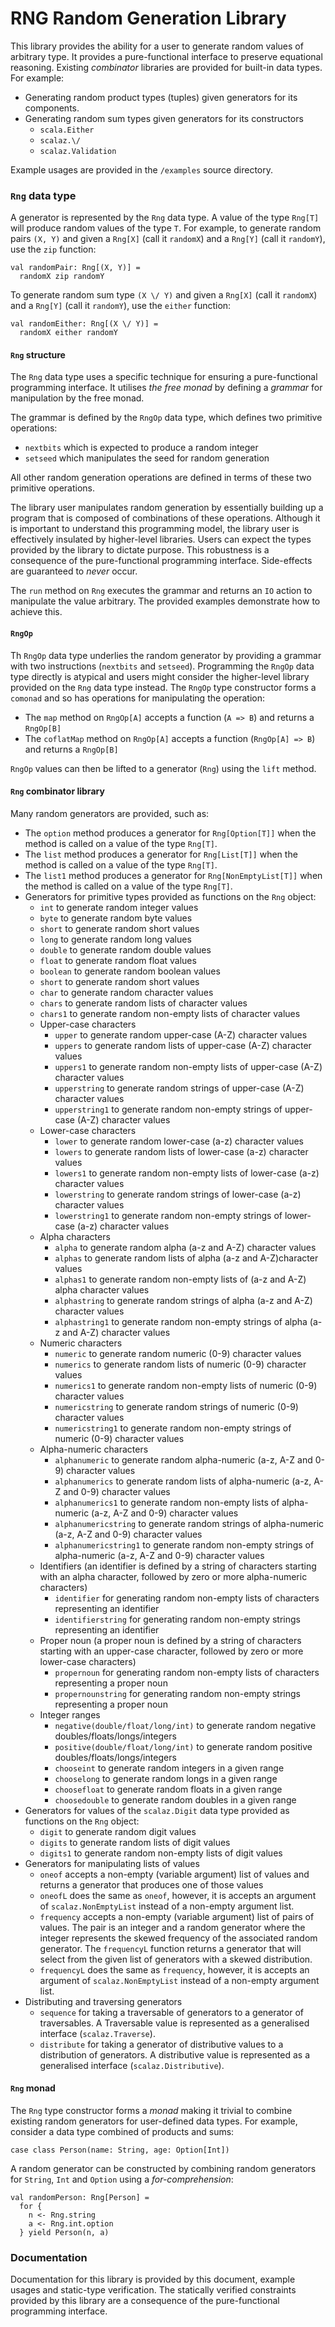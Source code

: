 # RNG Random Generation Library

This library provides the ability for a user to generate random values of arbitrary type. It provides a pure-functional
interface to preserve equational reasoning. Existing *combinator* libraries are provided for built-in data types. For
example:

* Generating random product types (tuples) given generators for its components.
* Generating random sum types given generators for its constructors
  * `scala.Either`
  * `scalaz.\/`
  * `scalaz.Validation`

Example usages are provided in the `/examples` source directory.

### `Rng` data type

A generator is represented by the `Rng` data type. A value of the type `Rng[T]` will produce random values of the type
`T`. For example, to generate random pairs `(X, Y)` and given a `Rng[X]` (call it `randomX`) and a `Rng[Y]`
(call it `randomY`), use the `zip` function:

    val randomPair: Rng[(X, Y)] =
      randomX zip randomY

To generate random sum type `(X \/ Y)` and given a `Rng[X]` (call it `randomX`) and a `Rng[Y]` (call it `randomY`), use
the `either` function:

    val randomEither: Rng[(X \/ Y)] =
      randomX either randomY

#### `Rng` structure

The `Rng` data type uses a specific technique for ensuring a pure-functional programming interface. It utilises
*the free monad* by defining a *grammar* for manipulation by the free monad.

The grammar is defined by the `RngOp` data type, which defines two primitive operations:

* `nextbits` which is expected to produce a random integer
* `setseed` which manipulates the seed for random generation

All other random generation operations are defined in terms of these two primitive operations.

The library user manipulates random generation by essentially building up a program that is composed of combinations of
these operations. Although it is important to understand this programming model, the library user is effectively
insulated by higher-level libraries. Users can expect the types provided by the library to dictate purpose. This
robustness is a consequence of the pure-functional programming interface. Side-effects are guaranteed to _never_ occur.

The `run` method on `Rng` executes the grammar and returns an `IO` action to manipulate the value arbitrary. The
provided examples demonstrate how to achieve this.

#### `RngOp`

Th `RngOp` data type underlies the random generator by providing a grammar with two instructions (`nextbits` and
`setseed`). Programming the `RngOp` data type directly is atypical and users might consider the higher-level library
provided on the `Rng` data type instead. The `RngOp` type constructor forms a `comonad` and so has operations for
manipulating the operation:

* The `map` method on `RngOp[A]` accepts a function (`A => B`) and returns a `RngOp[B]`
* The `coflatMap` method on `RngOp[A]` accepts a function (`RngOp[A] => B`) and returns a `RngOp[B]`

`RngOp` values can then be lifted to a generator (`Rng`) using the `lift` method.

#### `Rng` combinator library

Many random generators are provided, such as:

* The `option` method produces a generator for `Rng[Option[T]]` when the method is called on a value of the type
`Rng[T]`.
* The `list` method produces a generator for `Rng[List[T]]` when the method is called on a value of the type
`Rng[T]`.
* The `list1` method produces a generator for `Rng[NonEmptyList[T]]` when the method is called on a value of the type
`Rng[T]`.
* Generators for primitive types provided as functions on the `Rng` object:
  * `int` to generate random integer values
  * `byte` to generate random byte values
  * `short` to generate random short values
  * `long` to generate random long values
  * `double` to generate random double values
  * `float` to generate random float values
  * `boolean` to generate random boolean values
  * `short` to generate random short values
  * `char` to generate random character values
  * `chars` to generate random lists of character values
  * `chars1` to generate random non-empty lists of character values
  * Upper-case characters
    * `upper` to generate random upper-case (A-Z) character values
    * `uppers` to generate random lists of upper-case (A-Z) character values
    * `uppers1` to generate random non-empty lists of upper-case (A-Z) character values
    * `upperstring` to generate random strings of upper-case (A-Z) character values
    * `upperstring1` to generate random non-empty strings of upper-case (A-Z) character values
  * Lower-case characters
    * `lower` to generate random lower-case (a-z) character values
    * `lowers` to generate random lists of lower-case (a-z) character values
    * `lowers1` to generate random non-empty lists of lower-case (a-z) character values
    * `lowerstring` to generate random strings of lower-case (a-z) character values
    * `lowerstring1` to generate random non-empty strings of lower-case (a-z) character values
  * Alpha characters
    * `alpha` to generate random alpha (a-z and A-Z) character values
    * `alphas` to generate random lists of alpha (a-z and A-Z)character values
    * `alphas1` to generate random non-empty lists of (a-z and A-Z) alpha character values
    * `alphastring` to generate random strings of alpha (a-z and A-Z) character values
    * `alphastring1` to generate random non-empty strings of alpha (a-z and A-Z) character values
  * Numeric characters
    * `numeric` to generate random numeric (0-9) character values
    * `numerics` to generate random lists of numeric (0-9) character values
    * `numerics1` to generate random non-empty lists of numeric (0-9) character values
    * `numericstring` to generate random strings of numeric (0-9) character values
    * `numericstring1` to generate random non-empty strings of numeric (0-9) character values
  * Alpha-numeric characters
    * `alphanumeric` to generate random alpha-numeric (a-z, A-Z and 0-9) character values
    * `alphanumerics` to generate random lists of alpha-numeric (a-z, A-Z and 0-9) character values
    * `alphanumerics1` to generate random non-empty lists of alpha-numeric (a-z, A-Z and 0-9) character values
    * `alphanumericstring` to generate random strings of alpha-numeric (a-z, A-Z and 0-9) character values
    * `alphanumericstring1` to generate random non-empty strings of alpha-numeric (a-z, A-Z and 0-9) character values
  * Identifiers (an identifier is defined by a string of characters starting with an alpha character, followed by zero
        or more alpha-numeric characters)
    * `identifier` for generating random non-empty lists of characters representing an identifier
    * `identifierstring` for generating random non-empty strings representing an identifier
  * Proper noun (a proper noun is defined by a string of characters starting with an upper-case character, followed by
        zero or more lower-case characters)
    * `propernoun` for generating random non-empty lists of characters representing a proper noun
    * `propernounstring` for generating random non-empty strings representing a proper noun
  * Integer ranges
    * `negative(double/float/long/int)` to generate random negative doubles/floats/longs/integers
    * `positive(double/float/long/int)` to generate random positive doubles/floats/longs/integers
    * `chooseint` to generate random integers in a given range
    * `chooselong` to generate random longs in a given range
    * `choosefloat` to generate random floats in a given range
    * `choosedouble` to generate random doubles in a given range
* Generators for values of the `scalaz.Digit` data type provided as functions on the `Rng` object:
  * `digit` to generate random digit values
  * `digits` to generate random lists of digit values
  * `digits1` to generate random non-empty lists of digit values
* Generators for manipulating lists of values
  * `oneof` accepts a non-empty (variable argument) list of values and returns a generator that produces one of those
        values
  * `oneofL` does the same as `oneof`, however, it is accepts an argument of `scalaz.NonEmptyList` instead of a
        non-empty argument list.
  * `frequency` accepts a non-empty (variable argument) list of pairs of values. The pair is an integer and a random
        generator where the integer represents the skewed frequency of the associated random generator. The `frequencyL`
        function returns a generator that will select from the given list of generators with a skewed distribution.
  * `frequencyL` does the same as `frequency`, however, it is accepts an argument of `scalaz.NonEmptyList` instead of a
        non-empty argument list.
* Distributing and traversing generators
  * `sequence` for taking a traversable of generators to a generator of traversables. A Traversable value is represented
        as a generalised interface (`scalaz.Traverse`).
  * `distribute` for taking a generator of distributive values to a distribution of generators. A distributive value is
        represented as a generalised interface (`scalaz.Distributive`).

#### `Rng` monad

The `Rng` type constructor forms a *monad* making it trivial to combine existing random generators for user-defined data
types. For example, consider a data type combined of products and sums:

    case class Person(name: String, age: Option[Int])

A random generator can be constructed by combining random generators for `String`, `Int` and `Option` using a
*for-comprehension*:

    val randomPerson: Rng[Person] =
      for {
        n <- Rng.string
        a <- Rng.int.option
      } yield Person(n, a)

### Documentation

Documentation for this library is provided by this document, example usages and static-type verification. The statically verified constraints provided by this
library are a consequence of the pure-functional programming interface.
